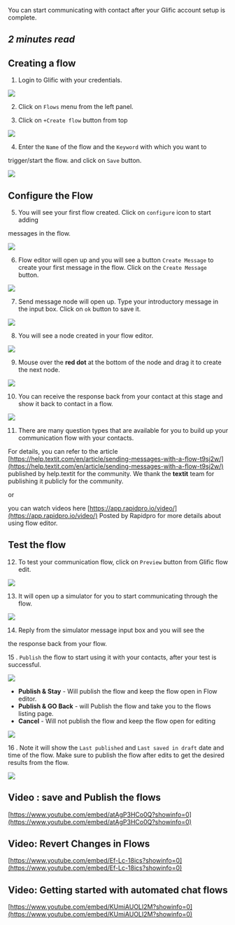 You can start communicating with contact after your Glific account setup is complete.

## _2 minutes read_

## Creating a flow

1. Login to Glific with your credentials.

![](https://static.slab.com/prod/uploads/8k89m6if/posts/images/oZ-3pY1ziYfI-4UMfjZRDb7P.png)



2.  Click on `Flows` menu from the left panel.

3.  Click on `+Create flow` button from top

![](https://static.slab.com/prod/uploads/8k89m6if/posts/images/YwVIx0niQKyLk76-pRRXgmll.png)

4.  Enter the `Name` of the flow and the `Keyword` with which you want to

trigger/start the flow. and click on `Save` button.

![](https://static.slab.com/prod/uploads/8k89m6if/posts/images/C9PExOUjNe5F0jMgVB1OH022.png)

## Configure the Flow

5.   You will see your first flow created. Click on `configure` icon to start adding

messages in the flow.

![](https://static.slab.com/prod/uploads/8k89m6if/posts/images/Ri9gDhk8b0g906XKldCrBkbp.png)

6. Flow editor will open up and you will see a button `Create Message` to create your first message in the flow. Click on the `Create Message` button.

![](https://static.slab.com/prod/uploads/8k89m6if/posts/images/XfMQ_EKRKs4wJOS2P0QIRQ5r.png)

7.  Send message node will open up. Type your introductory message in the input box. Click on `ok` button to save it.

![](https://static.slab.com/prod/uploads/8k89m6if/posts/images/mJJZlyy_XFOEhSA6rapNrD0i.png)

8.  You will see a node created in your flow editor.

![](https://static.slab.com/prod/uploads/8k89m6if/posts/images/tFNBQgAR3k5t14RVChUhHpVG.png)

9.  Mouse over the **red dot** at the bottom of the node and drag it to create the next node.

![](https://static.slab.com/prod/uploads/8k89m6if/posts/images/u9NQgQAgjwm_8QBNVmTPbxAS.png)

10.  You can receive the response back from your contact at this stage and show it back to contact in a flow.

![](https://static.slab.com/prod/uploads/8k89m6if/posts/images/9BxBGgSCraqQ7HJXtALwJ9sk.png)

11. There are many question types that are available for you to build up your communication flow with your contacts.

For details, you can refer to the article [https://help.textit.com/en/article/sending-messages-with-a-flow-t9sj2w/](https://help.textit.com/en/article/sending-messages-with-a-flow-t9sj2w/) published by help.textit for the community. We thank the **textit** team for publishing it publicly for the community.

or

you can watch videos here [https://app.rapidpro.io/video/](https://app.rapidpro.io/video/) Posted by Rapidpro for more details about using flow editor.

## Test the flow

12. To test your communication flow, click on `Preview` button from Glific flow edit.

![](https://static.slab.com/prod/uploads/8k89m6if/posts/images/ZTkmC1KqMUPodfFvwUtQ8fPg.png)

13.  It will open up a simulator for you to start communicating through the flow.

![](https://static.slab.com/prod/uploads/8k89m6if/posts/images/dURT1sgFh2469ojpgQYG_xvb.png)

14.  Reply from the simulator message input box and you will see the

the response back from your flow.

15 .  `Publish` the flow to start using it with your contacts, after your test is successful.

![](https://static.slab.com/prod/uploads/8k89m6if/posts/images/2LIu4LRXkzySmTXyMMeFZMUB.png)

- **Publish &amp; Stay** - Will publish the flow and keep the flow open in Flow editor.
- **Publish &amp; GO Back** - will Publish the flow and take you to the flows listing page.
- **Cancel** - Will not publish the flow and keep the flow open for editing

![](https://static.slab.com/prod/uploads/8k89m6if/posts/images/zhcBbv20Rz11sneRtRFtpHqu.png)



16 . Note it will show the `Last published` and `Last saved in draft` date and time of the flow. Make sure to publish the flow after edits to get the desired results from the flow.

![](https://static.slab.com/prod/uploads/8k89m6if/posts/images/2APXKDiQOBal8-640PZegBMt.png)



## Video : save and Publish the flows

[https://www.youtube.com/embed/atAgP3HCo0Q?showinfo=0](https://www.youtube.com/embed/atAgP3HCo0Q?showinfo=0)



## Video: Revert Changes in Flows

[https://www.youtube.com/embed/Ef-Lc-18ics?showinfo=0](https://www.youtube.com/embed/Ef-Lc-18ics?showinfo=0)

## 

## Video: Getting started with automated chat flows

[https://www.youtube.com/embed/KUmiAUOLI2M?showinfo=0](https://www.youtube.com/embed/KUmiAUOLI2M?showinfo=0)
